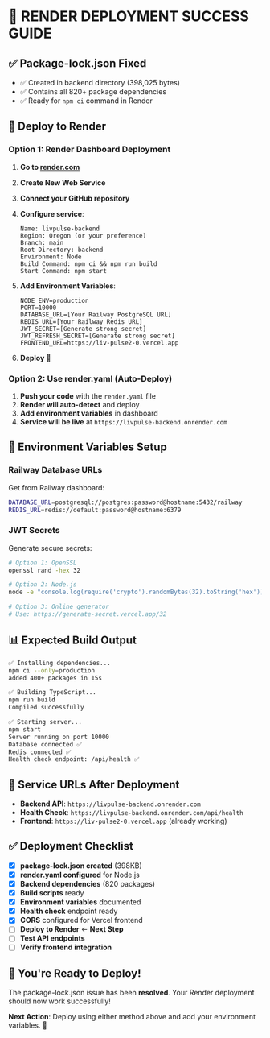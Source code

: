 # 🎯 **RENDER DEPLOYMENT SUCCESS GUIDE**

## ✅ **Package-lock.json Fixed**
- ✅ Created in backend directory (398,025 bytes)
- ✅ Contains all 820+ package dependencies
- ✅ Ready for `npm ci` command in Render

## 🚀 **Deploy to Render**

### **Option 1: Render Dashboard Deployment**

1. **Go to [render.com](https://render.com)**
2. **Create New Web Service**
3. **Connect your GitHub repository**
4. **Configure service**:
   ```
   Name: livpulse-backend
   Region: Oregon (or your preference)  
   Branch: main
   Root Directory: backend
   Environment: Node
   Build Command: npm ci && npm run build
   Start Command: npm start
   ```

5. **Add Environment Variables**:
   ```
   NODE_ENV=production
   PORT=10000
   DATABASE_URL=[Your Railway PostgreSQL URL]
   REDIS_URL=[Your Railway Redis URL]
   JWT_SECRET=[Generate strong secret]
   JWT_REFRESH_SECRET=[Generate strong secret]
   FRONTEND_URL=https://liv-pulse2-0.vercel.app
   ```

6. **Deploy** 🚀

### **Option 2: Use render.yaml (Auto-Deploy)**

1. **Push your code** with the `render.yaml` file
2. **Render will auto-detect** and deploy
3. **Add environment variables** in dashboard
4. **Service will be live** at `https://livpulse-backend.onrender.com`

## 🔧 **Environment Variables Setup**

### **Railway Database URLs**
Get from Railway dashboard:
```bash
DATABASE_URL=postgresql://postgres:password@hostname:5432/railway
REDIS_URL=redis://default:password@hostname:6379
```

### **JWT Secrets** 
Generate secure secrets:
```bash
# Option 1: OpenSSL
openssl rand -hex 32

# Option 2: Node.js
node -e "console.log(require('crypto').randomBytes(32).toString('hex'))"

# Option 3: Online generator
# Use: https://generate-secret.vercel.app/32
```

## 📊 **Expected Build Output**

```bash
✅ Installing dependencies...
npm ci --only=production
added 400+ packages in 15s

✅ Building TypeScript...
npm run build
Compiled successfully

✅ Starting server...
npm start
Server running on port 10000
Database connected ✅
Redis connected ✅
Health check endpoint: /api/health ✅
```

## 🎯 **Service URLs After Deployment**

- **Backend API**: `https://livpulse-backend.onrender.com`
- **Health Check**: `https://livpulse-backend.onrender.com/api/health`
- **Frontend**: `https://liv-pulse2-0.vercel.app` (already working)

## ✅ **Deployment Checklist**

- [x] **package-lock.json created** (398KB)
- [x] **render.yaml configured** for Node.js
- [x] **Backend dependencies** (820 packages)
- [x] **Build scripts** ready
- [x] **Environment variables** documented
- [x] **Health check** endpoint ready
- [x] **CORS** configured for Vercel frontend
- [ ] **Deploy to Render** ← **Next Step**
- [ ] **Test API endpoints**
- [ ] **Verify frontend integration**

## 🎉 **You're Ready to Deploy!**

The package-lock.json issue has been **resolved**. Your Render deployment should now work successfully! 

**Next Action**: Deploy using either method above and add your environment variables. 🚀